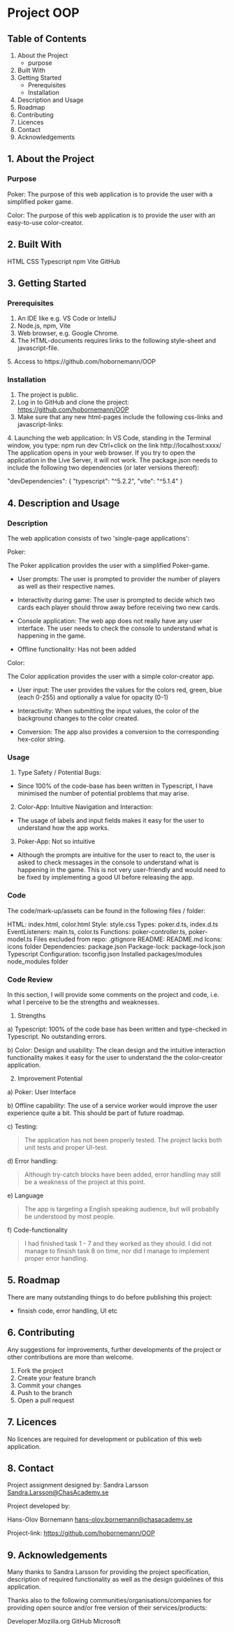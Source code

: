 # Project OOP

## Table of Contents

1. About the Project
   - purpose
2. Built With
3. Getting Started
   - Prerequisites
   - Installation
4. Description and Usage
5. Roadmap
6. Contributing
7. Licences
8. Contact
9. Acknowledgements

## 1. About the Project

### Purpose

Poker: The purpose of this web application is to provide the user with a simplified poker game.

Color: The purpose of this web application is to provide the user with an easy-to-use color-creator.



## 2. Built With

HTML
CSS
Typescript
npm
Vite
GitHub


## 3. Getting Started

### Prerequisites

1. An IDE like e.g. VS Code or IntelliJ
2. Node.js, npm, Vite
3. Web browser, e.g. Google Chrome.
4. The HTML-documents requires links to the following style-sheet and javascript-file.
<link rel="stylesheet" href="src/styles/poker.css">
    <link rel="icon" href="src/icons/class-scene-svgrepo-com.svg" type="image/svg">
    <script defer type="module" src="src/main.ts"></script>
    <script defer type="module" src="src/modules/poker-controller.ts"></script>
5. Access to https://github.com/hobornemann/OOP

### Installation

1. The project is public. 
2. Log in to GitHub and clone the project:
   https://github.com/hobornemann/OOP
3. Make sure that any new html-pages include the following css-links and javascript-links:
<link rel="stylesheet" href="src/styles/poker.css">
    <link rel="icon" href="src/icons/class-scene-svgrepo-com.svg" type="image/svg">
    <script defer type="module" src="src/main.ts"></script>
    <script defer type="module" src="src/modules/poker-controller.ts"></script>
4. Launching the web application: In VS Code, standing in the Terminal window, you type: npm run dev
Ctrl+click on the link http://localhost:xxxx/
The application opens in your web browser.
If you try to open the application in the Live Server, it will not work. 
The package.json needs to include the following two dependencies (or later versions thereof): 

 "devDependencies": {
    "typescript": "^5.2.2",
    "vite": "^5.1.4"
  }

## 4. Description and Usage

### Description



The web application consists of two 'single-page applications':

Poker:

The Poker application provides the user with a simplified Poker-game. 

- User prompts:  The user is prompted to provider the number of players as well as their respective names.

- Interactivity during game: The user is prompted to decide which two cards each player should throw away before receiving two new cards. 

- Console application: The web app does not really have any user interface. The user needs to check the console to understand what is happening in the game.

- Offline functionality: Has not been added

Color:

The Color application provides the user with a simple color-creator app. 

- User input:  The user provides the values for the colors red, green, blue (each 0-255) and optionally a value for opacity (0-1)

- Interactivity: When submitting the input values, the color of the background changes to the color created. 

- Conversion:  The app also provides a conversion to the corresponding hex-color string. 



### Usage

1. Type Safety / Potential Bugs:
- Since 100% of the code-base has been written in Typescript, I have minimised the number of potential problems that may arise. 

2. Color-App:  Intuitive Navigation and Interaction:

-  The usage of labels and input fields makes it easy for the user to understand how the app works. 

3. Poker-App:  Not so intuitive

-  Although the prompts are intuitive for the user to react to, the user is asked to check messages in the console to understand what is happening in the game. This is not very user-friendly and would need to be fixed by implementing a good UI before releasing the app. 


### Code

The code/mark-up/assets can be found in the following files / folder:

HTML:                               index.html, color.html
Style:                              style.css 
Types:                              poker.d.ts, index.d.ts
EventListeners:                     main.ts, color.ts
Functions:                          poker-controller.ts, poker-model.ts 
Files excluded from repo:           .gitignore
README:                             README.md
Icons:                              icons folder
Dependencies:                       package.json
Package-lock:                       package-lock.json
Typescript Configuration:           tsconfig.json
Installed packages/modules          node_modules folder


### Code Review 

In this section, I will provide some comments on the project and code, i.e. what I perceive to be the strengths and weaknesses. 

1. Strengths

a) Typescript:
100% of the code base has been written and type-checked in Typescript. No outstanding errors.

b) Color: Design and usability:
The clean design and the intuitive interaction functionality makes it easy for the user to understand the the color-creator application.



2. Improvement Potential

a) Poker: User Interface

b) Offline capability:
The use of a service worker would improve the user experience quite a bit. This should be part of future roadmap.

c) Testing:
> The application has not been properly tested. The project lacks both unit tests and proper UI-test. 

d) Error handling:
> Although try-catch blocks have been added, error handling may still be a weakness of the project at this point.

e) Language
> The app is targeting a English speaking audience, but will probablly be understood by most people. 
 
f) Code-functionality
> I had finished task 1 - 7 and they worked as they should.
> I did not manage to finsish task 8 on time, nor did I manage to implement proper error handling. 


## 5. Roadmap 

There are many outstanding things to do before publishing this project:
- finsish code, error handling, UI etc



## 6. Contributing

Any suggestions for improvements, further developments of the project or other contributions are more than welcome.

1. Fork the project
2. Create your feature branch
3. Commit your changes
4. Push to the branch
5. Open a pull request

## 7. Licences

No licences are required for development or publication of this web application. 

## 8. Contact

Project assignment designed by:
Sandra Larsson
Sandra.Larsson@ChasAcademy.se

Project developed by:

Hans-Olov Bornemann
hans-olov.bornemann@chasacademy.se

Project-link:
https://github.com/hobornemann/OOP

## 9. Acknowledgements

Many thanks to Sandra Larsson for providing the project specification, description of required functionality as well as the design guidelines of this application.

Thanks also to the following communities/organisations/companies for providing open source and/or free version of their services/products:

Developer.Mozilla.org
GitHub
Microsoft




